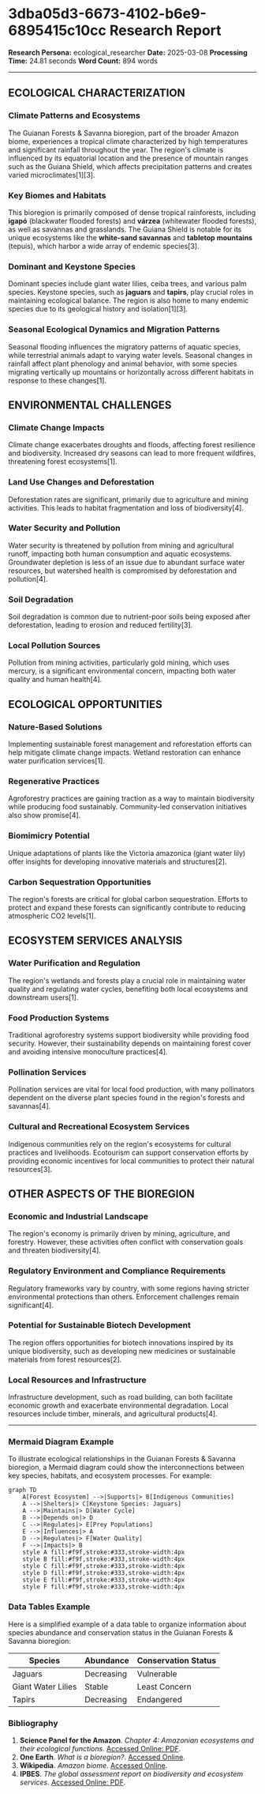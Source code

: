 # 3dba05d3-6673-4102-b6e9-6895415c10cc Research Report

**Research Persona:** ecological_researcher
**Date:** 2025-03-08
**Processing Time:** 24.81 seconds
**Word Count:** 894 words

---

## ECOLOGICAL CHARACTERIZATION

### Climate Patterns and Ecosystems
The Guianan Forests & Savanna bioregion, part of the broader Amazon biome, experiences a tropical climate characterized by high temperatures and significant rainfall throughout the year. The region's climate is influenced by its equatorial location and the presence of mountain ranges such as the Guiana Shield, which affects precipitation patterns and creates varied microclimates[1][3].

### Key Biomes and Habitats
This bioregion is primarily composed of dense tropical rainforests, including **igapó** (blackwater flooded forests) and **várzea** (whitewater flooded forests), as well as savannas and grasslands. The Guiana Shield is notable for its unique ecosystems like the **white-sand savannas** and **tabletop mountains** (tepuis), which harbor a wide array of endemic species[3].

### Dominant and Keystone Species
Dominant species include giant water lilies, ceiba trees, and various palm species. Keystone species, such as **jaguars** and **tapirs**, play crucial roles in maintaining ecological balance. The region is also home to many endemic species due to its geological history and isolation[1][3].

### Seasonal Ecological Dynamics and Migration Patterns
Seasonal flooding influences the migratory patterns of aquatic species, while terrestrial animals adapt to varying water levels. Seasonal changes in rainfall affect plant phenology and animal behavior, with some species migrating vertically up mountains or horizontally across different habitats in response to these changes[1].

## ENVIRONMENTAL CHALLENGES

### Climate Change Impacts
Climate change exacerbates droughts and floods, affecting forest resilience and biodiversity. Increased dry seasons can lead to more frequent wildfires, threatening forest ecosystems[1].

### Land Use Changes and Deforestation
Deforestation rates are significant, primarily due to agriculture and mining activities. This leads to habitat fragmentation and loss of biodiversity[4].

### Water Security and Pollution
Water security is threatened by pollution from mining and agricultural runoff, impacting both human consumption and aquatic ecosystems. Groundwater depletion is less of an issue due to abundant surface water resources, but watershed health is compromised by deforestation and pollution[4].

### Soil Degradation
Soil degradation is common due to nutrient-poor soils being exposed after deforestation, leading to erosion and reduced fertility[3].

### Local Pollution Sources
Pollution from mining activities, particularly gold mining, which uses mercury, is a significant environmental concern, impacting both water quality and human health[4].

## ECOLOGICAL OPPORTUNITIES

### Nature-Based Solutions
Implementing sustainable forest management and reforestation efforts can help mitigate climate change impacts. Wetland restoration can enhance water purification services[1].

### Regenerative Practices
Agroforestry practices are gaining traction as a way to maintain biodiversity while producing food sustainably. Community-led conservation initiatives also show promise[4].

### Biomimicry Potential
Unique adaptations of plants like the Victoria amazonica (giant water lily) offer insights for developing innovative materials and structures[2].

### Carbon Sequestration Opportunities
The region's forests are critical for global carbon sequestration. Efforts to protect and expand these forests can significantly contribute to reducing atmospheric CO2 levels[1].

## ECOSYSTEM SERVICES ANALYSIS

### Water Purification and Regulation
The region's wetlands and forests play a crucial role in maintaining water quality and regulating water cycles, benefiting both local ecosystems and downstream users[1].

### Food Production Systems
Traditional agroforestry systems support biodiversity while providing food security. However, their sustainability depends on maintaining forest cover and avoiding intensive monoculture practices[4].

### Pollination Services
Pollination services are vital for local food production, with many pollinators dependent on the diverse plant species found in the region's forests and savannas[4].

### Cultural and Recreational Ecosystem Services
Indigenous communities rely on the region's ecosystems for cultural practices and livelihoods. Ecotourism can support conservation efforts by providing economic incentives for local communities to protect their natural resources[3].

## OTHER ASPECTS OF THE BIOREGION

### Economic and Industrial Landscape
The region's economy is primarily driven by mining, agriculture, and forestry. However, these activities often conflict with conservation goals and threaten biodiversity[4].

### Regulatory Environment and Compliance Requirements
Regulatory frameworks vary by country, with some regions having stricter environmental protections than others. Enforcement challenges remain significant[4].

### Potential for Sustainable Biotech Development
The region offers opportunities for biotech innovations inspired by its unique biodiversity, such as developing new medicines or sustainable materials from forest resources[2].

### Local Resources and Infrastructure
Infrastructure development, such as road building, can both facilitate economic growth and exacerbate environmental degradation. Local resources include timber, minerals, and agricultural products[4].

---

### Mermaid Diagram Example
To illustrate ecological relationships in the Guianan Forests & Savanna bioregion, a Mermaid diagram could show the interconnections between key species, habitats, and ecosystem processes. For example:

```mermaid
graph TD
    A[Forest Ecosystem] -->|Supports|> B[Indigenous Communities]
    A -->|Shelters|> C[Keystone Species: Jaguars]
    A -->|Maintains|> D[Water Cycle]
    B -->|Depends on|> D
    C -->|Regulates|> E[Prey Populations]
    E -->|Influences|> A
    D -->|Regulates|> F[Water Quality]
    F -->|Impacts|> B
    style A fill:#f9f,stroke:#333,stroke-width:4px
    style B fill:#f9f,stroke:#333,stroke-width:4px
    style C fill:#f9f,stroke:#333,stroke-width:4px
    style D fill:#f9f,stroke:#333,stroke-width:4px
    style E fill:#f9f,stroke:#333,stroke-width:4px
    style F fill:#f9f,stroke:#333,stroke-width:4px
```

### Data Tables Example
Here is a simplified example of a data table to organize information about species abundance and conservation status in the Guianan Forests & Savanna bioregion:

| Species                | Abundance         | Conservation Status |
|------------------------|-------------------|--------------------|
| Jaguars                | Decreasing        | Vulnerable         |
| Giant Water Lilies    | Stable            | Least Concern      |
| Tapirs                 | Decreasing        | Endangered         |

### Bibliography
1. **Science Panel for the Amazon**. *Chapter 4: Amazonian ecosystems and their ecological functions*. [Accessed Online: PDF](https://www.theamazonwewant.org/wp-content/uploads/2022/05/Chapter-4-Bound-May-9.pdf).
2. **One Earth**. *What is a bioregion?*. [Accessed Online](https://www.oneearth.org/what-is-a-bioregion/).
3. **Wikipedia**. *Amazon biome*. [Accessed Online](https://en.wikipedia.org/wiki/Amazon_biome).
4. **IPBES**. *The global assessment report on biodiversity and ecosystem services*. [Accessed Online: PDF](https://www.ipbes.net/system/files/2021-06/2020%20IPBES%20GLOBAL%20REPORT%28FIRST%20PART%29_V3_SINGLE.pdf).